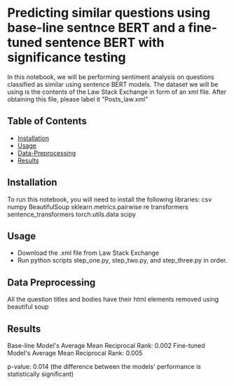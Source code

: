 # Predicting similar questions using base-line sentnce BERT and a fine-tuned sentence BERT with significance testing

In this notebook, we will be performing sentiment analysis on questions classified as similar using sentence BERT models. The dataset we will be using is the contents of the Law Stack Exchange in form of an xml file. After obtaining this file, please label it "Posts_law.xml"


## Table of Contents

- [Installation](#Installation)
- [Usage](#Usage)
- [Data-Preprocessing](#Data-Preprocessing)
- [Results](#Results)


## Installation

To run this notebook, you will need to install the following libraries:
  csv
  numpy
  BeautifulSoup
  sklearn.metrics.pairwise
  re
  transformers
  sentence_transformers
  torch.utils.data
  scipy

    
## Usage

- Download the .xml file from Law Stack Exchange
- Run python scripts step_one.py, step_two.py, and step_three.py in order.


## Data Preprocessing

All the question titles and bodies have their html elements removed using beautiful soup


## Results

Base-line Model's Average Mean Reciprocal Rank: 0.002
Fine-tuned Model's Average Mean Reciprocal Rank: 0.005

p-value: 0.014 (the difference between the models' performance is statistically significant)





